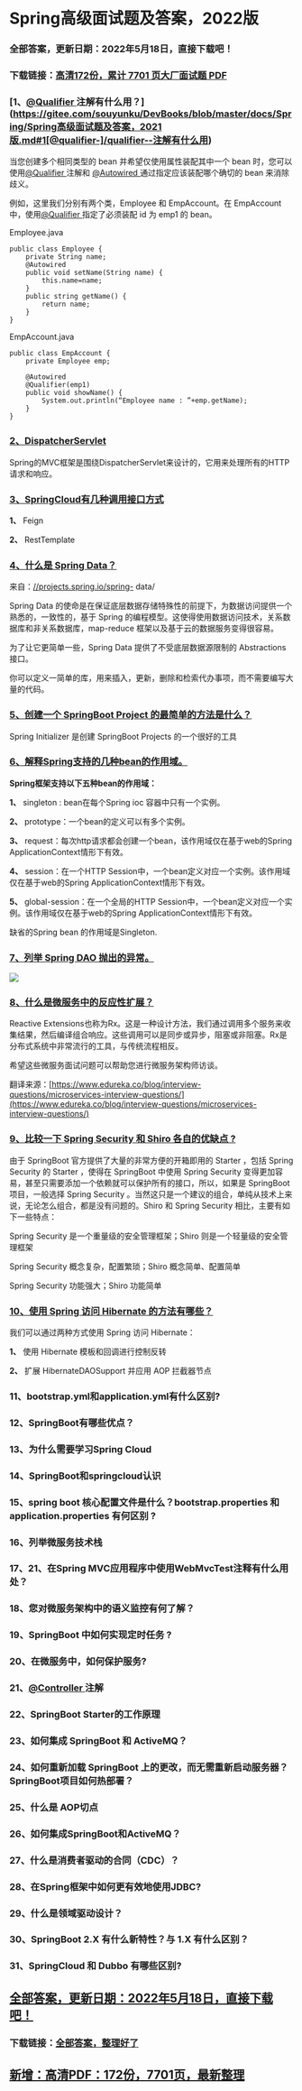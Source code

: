 # Spring高级面试题及答案，2022版


### 全部答案，更新日期：2022年5月18日，直接下载吧！

### 下载链接：[高清172份，累计 7701 页大厂面试题  PDF](https://gitee.com/souyunku/DevBooks/blob/master/docs/index.md)



### [1、[@Qualifier ](/Qualifier ) 注解有什么用？](https://gitee.com/souyunku/DevBooks/blob/master/docs/Spring/Spring高级面试题及答案，2021版.md#1[@qualifier-]/qualifier--注解有什么用)  


当您创建多个相同类型的 bean 并希望仅使用属性装配其中一个 bean 时，您可以使用[@Qualifier ](/Qualifier ) 注解和 [@Autowired ](/Autowired ) 通过指定应该装配哪个确切的 bean 来消除歧义。

例如，这里我们分别有两个类，Employee 和 EmpAccount。在 EmpAccount 中，使用[@Qualifier ](/Qualifier ) 指定了必须装配 id 为 emp1 的 bean。

Employee.java

```
public class Employee {
    private String name;
    @Autowired
    public void setName(String name) {
        this.name=name;
    }
    public string getName() {
        return name;
    }
}
```

EmpAccount.java

```
public class EmpAccount {
    private Employee emp;

    @Autowired
    @Qualifier(emp1)
    public void showName() {
        System.out.println(“Employee name : ”+emp.getName);
    }
}
```


### [2、DispatcherServlet](https://gitee.com/souyunku/DevBooks/blob/master/docs/Spring/Spring高级面试题及答案，2021版.md#2dispatcherservlet)  


Spring的MVC框架是围绕DispatcherServlet来设计的，它用来处理所有的HTTP请求和响应。


### [3、SpringCloud有几种调用接口方式](https://gitee.com/souyunku/DevBooks/blob/master/docs/Spring/Spring高级面试题及答案，2021版.md#3springcloud有几种调用接口方式)  


**1、** Feign

**2、** RestTemplate


### [4、什么是 Spring Data？](https://gitee.com/souyunku/DevBooks/blob/master/docs/Spring/Spring高级面试题及答案，2021版.md#4什么是-spring-data)  


来自：[//projects.spring.io/spring-](//projects.spring.io/spring-) data/

Spring Data 的使命是在保证底层数据存储特殊性的前提下，为数据访问提供一个熟悉的，一致性的，基于 Spring 的编程模型。这使得使用数据访问技术，关系数据库和非关系数据库，map-reduce 框架以及基于云的数据服务变得很容易。

为了让它更简单一些，Spring Data 提供了不受底层数据源限制的 Abstractions 接口。

你可以定义一简单的库，用来插入，更新，删除和检索代办事项，而不需要编写大量的代码。


### [5、创建一个 SpringBoot Project 的最简单的方法是什么？](https://gitee.com/souyunku/DevBooks/blob/master/docs/Spring/Spring高级面试题及答案，2021版.md#5创建一个-springboot-project-的最简单的方法是什么)  


Spring Initializer 是创建 SpringBoot Projects 的一个很好的工具


### [6、解释Spring支持的几种bean的作用域。](https://gitee.com/souyunku/DevBooks/blob/master/docs/Spring/Spring高级面试题及答案，2021版.md#6解释spring支持的几种bean的作用域。)  


**Spring框架支持以下五种bean的作用域：**

**1、** singleton : bean在每个Spring ioc 容器中只有一个实例。

**2、** prototype：一个bean的定义可以有多个实例。

**3、** request：每次http请求都会创建一个bean，该作用域仅在基于web的Spring ApplicationContext情形下有效。

**4、** session：在一个HTTP Session中，一个bean定义对应一个实例。该作用域仅在基于web的Spring ApplicationContext情形下有效。

**5、** global-session：在一个全局的HTTP Session中，一个bean定义对应一个实例。该作用域仅在基于web的Spring ApplicationContext情形下有效。

缺省的Spring bean 的作用域是Singleton.


### [7、列举 Spring DAO 抛出的异常。](https://gitee.com/souyunku/DevBooks/blob/master/docs/Spring/Spring高级面试题及答案，2021版.md#7列举-spring-dao-抛出的异常。)  


![](https://gitee.com/souyunkutech/souyunku-home/raw/master/images/souyunku-web/2019/08/0816/02/img_4.png#alt=img%5C_4.png)


### [8、什么是微服务中的反应性扩展？](https://gitee.com/souyunku/DevBooks/blob/master/docs/Spring/Spring高级面试题及答案，2021版.md#8什么是微服务中的反应性扩展)  


Reactive Extensions也称为Rx。这是一种设计方法，我们通过调用多个服务来收集结果，然后编译组合响应。这些调用可以是同步或异步，阻塞或非阻塞。Rx是分布式系统中非常流行的工具，与传统流程相反。

希望这些微服务面试问题可以帮助您进行微服务架构师访谈。

翻译来源：[https://www.edureka.co/blog/interview-questions/microservices-interview-questions/](https://www.edureka.co/blog/interview-questions/microservices-interview-questions/)



### [9、比较一下 Spring Security 和 Shiro 各自的优缺点 ?](https://gitee.com/souyunku/DevBooks/blob/master/docs/Spring/Spring高级面试题及答案，2021版.md#9比较一下-spring-security-和-shiro-各自的优缺点-)  


由于 SpringBoot 官方提供了大量的非常方便的开箱即用的 Starter ，包括 Spring Security 的 Starter ，使得在 SpringBoot 中使用 Spring Security 变得更加容易，甚至只需要添加一个依赖就可以保护所有的接口，所以，如果是 SpringBoot 项目，一般选择 Spring Security 。当然这只是一个建议的组合，单纯从技术上来说，无论怎么组合，都是没有问题的。Shiro 和 Spring Security 相比，主要有如下一些特点：

Spring Security 是一个重量级的安全管理框架；Shiro 则是一个轻量级的安全管理框架

Spring Security 概念复杂，配置繁琐；Shiro 概念简单、配置简单

Spring Security 功能强大；Shiro 功能简单


### [10、使用 Spring 访问 Hibernate 的方法有哪些？](https://gitee.com/souyunku/DevBooks/blob/master/docs/Spring/Spring高级面试题及答案，2021版.md#10使用-spring-访问-hibernate-的方法有哪些)  


我们可以通过两种方式使用 Spring 访问 Hibernate：

**1、** 使用 Hibernate 模板和回调进行控制反转

**2、** 扩展 HibernateDAOSupport 并应用 AOP 拦截器节点


### 11、bootstrap.yml和application.yml有什么区别?
### 12、SpringBoot有哪些优点？
### 13、为什么需要学习Spring Cloud
### 14、SpringBoot和springcloud认识
### 15、spring boot 核心配置文件是什么？bootstrap.properties 和 application.properties 有何区别 ?
### 16、列举微服务技术栈
### 17、21、在Spring MVC应用程序中使用WebMvcTest注释有什么用处？
### 18、您对微服务架构中的语义监控有何了解？
### 19、SpringBoot 中如何实现定时任务 ?
### 20、在微服务中，如何保护服务?
### 21、[@Controller ](/Controller ) 注解
### 22、SpringBoot Starter的工作原理
### 23、如何集成 SpringBoot 和 ActiveMQ？
### 24、如何重新加载 SpringBoot 上的更改，而无需重新启动服务器？SpringBoot项目如何热部署？
### 25、什么是 AOP切点
### 26、如何集成SpringBoot和ActiveMQ？
### 27、什么是消费者驱动的合同（CDC）？
### 28、在Spring框架中如何更有效地使用JDBC?
### 29、什么是领域驱动设计？
### 30、SpringBoot 2.X 有什么新特性？与 1.X 有什么区别？
### 31、SpringCloud 和 Dubbo 有哪些区别?





## [全部答案，更新日期：2022年5月18日，直接下载吧！](https://gitee.com/souyunku/DevBooks/blob/master/docs/daan.md)

### 下载链接：[全部答案，整理好了](https://gitee.com/souyunku/DevBooks/blob/master/docs/daan.md)




## [新增：高清PDF：172份，7701页，最新整理](https://gitee.com/souyunku/DevBooks/blob/master/docs/daan.md)




